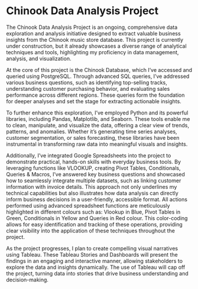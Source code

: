 # Chinook Data Analysis Project

The Chinook Data Analysis Project is an ongoing, comprehensive data exploration and analysis initiative designed to extract valuable business insights from the Chinook music store database. This project is currently under construction, but it already showcases a diverse range of analytical techniques and tools, highlighting my proficiency in data management, analysis, and visualization.

At the core of this project is the Chinook Database, which I’ve accessed and queried using PostgreSQL. Through advanced SQL queries, I’ve addressed various business questions, such as identifying top-selling tracks, understanding customer purchasing behavior, and evaluating sales performance across different regions. These queries form the foundation for deeper analyses and set the stage for extracting actionable insights.

To further enhance this exploration, I’ve employed Python and its powerful libraries, including Pandas, Matplotlib, and Seaborn. These tools enable me to clean, manipulate, and visualize the data, offering a clear view of trends, patterns, and anomalies. Whether it’s generating time series analyses, customer segmentation, or sales forecasting, these libraries have been instrumental in transforming raw data into meaningful visuals and insights.

Additionally, I’ve integrated Google Spreadsheets into the project to demonstrate practical, hands-on skills with everyday business tools. By leveraging functions like VLOOKUP, creating Pivot Tables, Conditionals, Queries & Macros, I’ve answered key business questions and showcased how to seamlessly integrate multiple datasets, such as linking customer information with invoice details. This approach not only underlines my technical capabilities but also illustrates how data analysis can directly inform business decisions in a user-friendly, accessible format. All actions performed using advanced spreadsheet functions are meticulously highlighted in different colours such as: Vlookup in Blue, Pivot Tables in Green, Conditionals in Yellow and Queries in Red colour. This color-coding allows for easy identification and tracking of these operations, providing clear visibility into the application of these techniques throughout the project.

As the project progresses, I plan to create compelling visual narratives using Tableau. These Tableau Stories and Dashboards will present the findings in an engaging and interactive manner, allowing stakeholders to explore the data and insights dynamically. The use of Tableau will cap off the project, turning data into stories that drive business understanding and decision-making.


